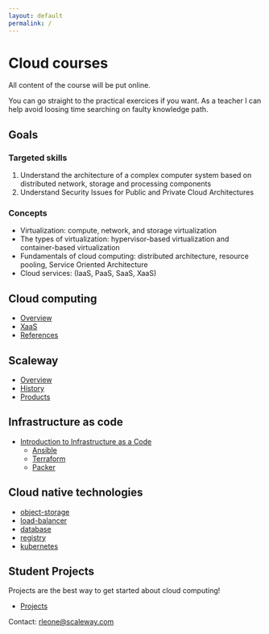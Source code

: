 ```yaml
---
layout: default
permalink: /
---
```


# Cloud courses

All content of the course will be put online.

You can go straight to the practical exercices if you want.
As a teacher I can help avoid loosing time searching on faulty knowledge path.

## Goals

### Targeted skills

1. Understand the architecture of a complex computer system based on distributed network, storage and processing components
2. Understand Security Issues for Public and Private Cloud Architectures

### Concepts

* Virtualization: compute, network, and storage virtualization
* The types of virtualization: hypervisor-based virtualization and container-based virtualization
* Fundamentals of cloud computing: distributed architecture, resource pooling, Service Oriented Architecture
* Cloud services: (IaaS, PaaS, SaaS, XaaS)

## Cloud computing

- [Overview](overview/slides)
- [XaaS](overview/xaas)
- [References](overview/links)

## Scaleway

- [Overview](scaleway/overview)
- [History](scaleway/history)
- [Products](scaleway/products)

## Infrastructure as code

- [Introduction to Infrastructure as a Code](overview/iaac)
  - [Ansible](ansible)
  - [Terraform](terraform)
  - [Packer](packer)

## Cloud native technologies

- [object-storage](object-storage)
- [load-balancer](load-balancer)
- [database](database)
- [registry](registry)
- [kubernetes](kubernetes)

## Student Projects

Projects are the best way to get started about cloud computing!

- [Projects](projects)

Contact: [rleone@scaleway.com](mailto:rleone@scaleway.com)
